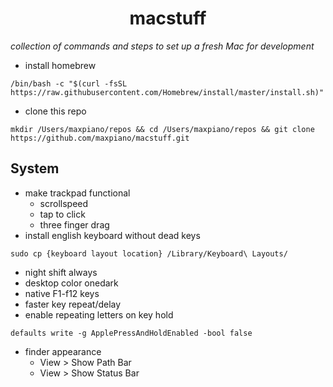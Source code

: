 <h1 align='center'>macstuff</h1>

*collection of commands and steps to set up a fresh Mac for development*

* install homebrew
```
/bin/bash -c "$(curl -fsSL https://raw.githubusercontent.com/Homebrew/install/master/install.sh)"
```
* clone this repo
```
mkdir /Users/maxpiano/repos && cd /Users/maxpiano/repos && git clone https://github.com/maxpiano/macstuff.git
```

## System
* make trackpad functional
  * scrollspeed
  * tap to click
  * three finger drag
* install english keyboard without dead keys
 ```
 sudo cp {keyboard layout location} /Library/Keyboard\ Layouts/
 ```
* night shift always
* desktop color onedark
* native F1-f12 keys
* faster key repeat/delay
* enable repeating letters on key hold
```
defaults write -g ApplePressAndHoldEnabled -bool false
```
* finder appearance
  * View > Show Path Bar
  * View > Show Status Bar
